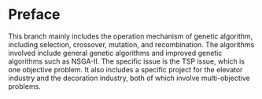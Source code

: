 # Preface
This branch mainly includes the operation mechanism of genetic algorithm, including selection, crossover, mutation, and recombination. The algorithms involved include general genetic algorithms and improved genetic algorithms such as NSGA-II. The specific issue is the TSP issue, which is one objective problem. It also includes a specific project for the elevator industry and the decoration industry, both of which involve multi-objective problems.
